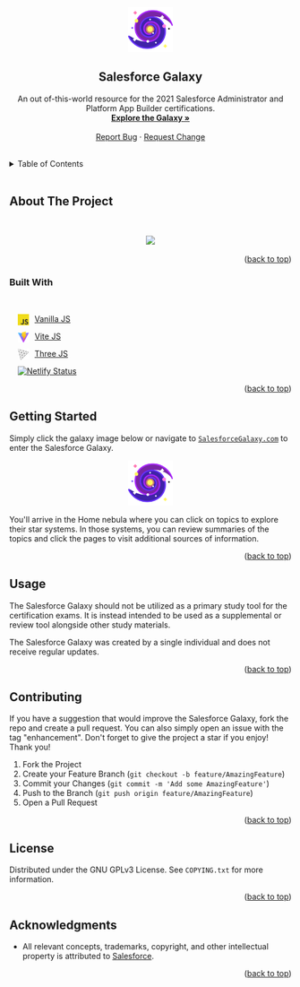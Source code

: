 <div id="top"></div>

<!-- PROJECT LOGO -->
<br />
<div align="center">
  <a href="https://www.salesforcegalaxy.com/">
    <img src="data/readme/galaxy_color.png" alt="Logo" width="80" height="80">
  </a>

<h2 align="center">Salesforce Galaxy</h2>

  <p align="center">
    An out of-this-world resource for the 2021 Salesforce Administrator and Platform App Builder certifications.
    <br />
    <a href="https://www.salesforcegalaxy.com/"><strong>Explore the Galaxy »</strong></a>
    <br />
    <br />
    <a href="https://github.com/noahbaculi/salesforcegalaxy/issues">Report Bug</a>
    ·
    <a href="https://github.com/noahbaculi/salesforcegalaxy/issues">Request Change</a>
  </p>
</div>

<br />


<!-- TABLE OF CONTENTS -->
<details>
  <summary>Table of Contents</summary>
  <ol>
    <li>
      <a href="#about-the-project">About The Project</a>
      <ul>
        <li><a href="#built-with">Built With</a></li>
      </ul>
    </li>
    <li>
      <a href="#getting-started">Getting Started</a>
    </li>
    <li><a href="#usage">Usage</a></li>
    <li><a href="#contributing">Contributing</a></li>
    <li><a href="#license">License</a></li>
    <li><a href="#acknowledgments">Acknowledgments</a></li>
  </ol>
</details>


<br>

<!-- ABOUT THE PROJECT -->
## About The Project
<br>
<p align="center">
  <a href="https://www.salesforcegalaxy.com/">
    <img src="data/readme/screenshot.gif" />
  </a>
</p>

<p align="right">(<a href="#top">back to top</a>)</p>



### Built With
<br>

<div style="padding-left: 15px;">

  [<img align="left" alt="Vanilla JS" height="20px"
  src="data/readme/vanilla_js.jpg" style="padding-right:10px"/>][vanilla-js-url] [Vanilla
  JS][vanilla-js-url]

  [<img align="left" alt="Vite JS" height="20px"
  src="data/readme/vite_js.svg" style="padding-right:10px"/>][vite-js-url] [Vite
  JS][vite-js-url]

  [<img align="left" alt="Three JS" height="20px"
  src="data/readme/three_js.svg" style="padding-right:10px"/>][three-js-url] [Three
  JS][three-js-url]

  [![Netlify Status](https://api.netlify.com/api/v1/badges/541bfad2-ba5f-4ec2-9c1c-0a9cb6299d6c/deploy-status)](https://app.netlify.com/sites/salesforcegalaxy/deploys)
  
</div>

<p align="right">(<a href="#top">back to top</a>)</p>



<!-- GETTING STARTED -->
## Getting Started

Simply click the galaxy image below or navigate to [`SalesforceGalaxy.com`](https://www.salesforcegalaxy.com/) to enter the Salesforce Galaxy.

<div align="center">
  <a href="https://www.salesforcegalaxy.com/">
    <img src="data/readme/galaxy_color.png" alt="Logo" width="80" height="80">
  </a>
</div>

You'll arrive in the Home nebula where you can click on topics to explore their
star systems. In those systems, you can review summaries of the topics and click the pages to
visit additional sources of information.


<p align="right">(<a href="#top">back to top</a>)</p>



<!-- USAGE -->
## Usage

The Salesforce Galaxy should not be utilized as a primary study tool for the
certification exams. It is instead intended to be used as a supplemental or
review tool alongside other study materials.

The Salesforce Galaxy was created by a single individual and does not receive regular updates.

<p align="right">(<a href="#top">back to top</a>)</p>


<!-- CONTRIBUTING -->
## Contributing

If you have a suggestion that would improve the Salesforce Galaxy, fork the repo
and create a pull request. You can also simply open an issue with the tag
"enhancement". Don't forget to give the project a star if you enjoy! Thank you!

1. Fork the Project
2. Create your Feature Branch (`git checkout -b feature/AmazingFeature`)
3. Commit your Changes (`git commit -m 'Add some AmazingFeature'`)
4. Push to the Branch (`git push origin feature/AmazingFeature`)
5. Open a Pull Request

<p align="right">(<a href="#top">back to top</a>)</p>



<!-- LICENSE -->
## License

Distributed under the GNU GPLv3 License. See `COPYING.txt` for more information.

<p align="right">(<a href="#top">back to top</a>)</p>


<!-- ACKNOWLEDGMENTS -->
## Acknowledgments

* All relevant concepts, trademarks, copyright, and other intellectual property
  is attributed to [Salesforce](https://www.salesforce.com/).

<p align="right">(<a href="#top">back to top</a>)</p>



<!-- MARKDOWN LINKS & IMAGES -->
<!-- https://www.markdownguide.org/basic-syntax/#reference-style-links -->
[product-screenshot]: data/readme/screenshot.gif
[vanilla-js-url]: http://vanilla-js.com/
[vite-js-url]: https://vitejs.dev/
[three-js-url]: https://threejs.org/
